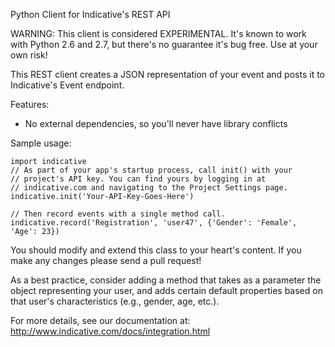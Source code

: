 Python Client for Indicative's REST API


WARNING: This client is considered EXPERIMENTAL. It's known to work with Python 2.6 and 2.7, but there's no guarantee it's bug free. Use at your own risk!

This REST client creates a JSON representation of your event and posts it to Indicative's Event endpoint.

Features:

+ No external dependencies, so you'll never have library conflicts 

Sample usage:

    import indicative
    // As part of your app's startup process, call init() with your 
    // project's API key. You can find yours by logging in at
    // indicative.com and navigating to the Project Settings page.
    indicative.init('Your-API-Key-Goes-Here')
    
    // Then record events with a single method call.
    indicative.record('Registration', 'user47', {'Gender': 'Female', 'Age': 23})
    
    

You should modify and extend this class to your heart's content.  If you make any changes please send a pull request!

As a best practice, consider adding a method that takes as a parameter the object representing your user, and adds certain default properties based on that user's characteristics (e.g., gender, age, etc.).

For more details, see our documentation at: http://www.indicative.com/docs/integration.html



